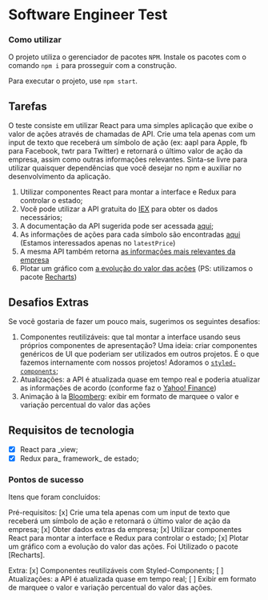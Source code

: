 # Software Engineer Test

### Como utilizar

O projeto utiliza o gerenciador de pacotes `NPM`. Instale os pacotes com o comando `npm i` para prosseguir com a construção.

Para executar o projeto, use `npm start`.

## Tarefas
O teste consiste em utilizar React para uma simples aplicação que exibe o valor de ações através de chamadas de API. Crie uma tela apenas com um input de texto que receberá um símbolo de ação (ex: aapl para Apple, fb para Facebook, twtr para Twitter) e retornará o último valor de ação da empresa, assim como outras informações relevantes. Sinta-se livre para utilizar quaisquer dependências que você desejar no npm e auxiliar no desenvolvimento da aplicação.

1. Utilizar componentes React para montar a interface e Redux para controlar o estado;
2. Você pode utilizar a API gratuita do [IEX](https://iextrading.com/developer/) para obter os dados necessários;
3. A documentação da API sugerida pode ser acessada [aqui](https://iextrading.com/developer/docs/#stocks);
4. As informações de ações para cada símbolo são encontradas [aqui](https://iextrading.com/developer/docs/#quote) (Estamos interessados apenas no `latestPrice`)
5. A mesma API também retorna [as informações mais relevantes da empresa](https://iextrading.com/developer/docs/#company)
6. Plotar um gráfico com [a evolução do valor das ações](https://iextrading.com/developer/docs/#chart) (PS: utilizamos o pacote [Recharts](http://recharts.org))

## Desafios Extras
Se você gostaria de fazer um pouco mais, sugerimos os seguintes desafios:

1. Componentes reutilizáveis: que tal montar a interface usando seus próprios componentes de apresentação? Uma ideia: criar componentes genéricos de UI que poderiam ser utilizados em outros projetos. É o que fazemos internamente com nossos projetos! Adoramos o [`styled-components`](https://styled-components.com);
2. Atualizações: a API é atualizada quase em tempo real e poderia atualizar as informações de acordo (conforme faz o [Yahoo! Finance](https://finance.yahoo.com/quote/AAPL?p=AAPL&.tsrc=fin-srch))
3. Animação à la [Bloomberg](https://www.bloomberg.com): exibir em formato de marquee o valor e variação percentual do valor das ações

## Requisitos de tecnologia
* [x] React para _view;
* [x] Redux para_  framework_ de estado;

### Pontos de sucesso
Itens que foram concluídos:

Pré-requisitos:
[x] Crie uma tela apenas com um input de texto que receberá um símbolo de ação e retornará o último valor de ação da empresa;
[x] Obter dados extras da empresa;
[x] Utilizar componentes React para montar a interface e Redux para controlar o estado;
[x] Plotar um gráfico com a evolução do valor das ações. Foi Utilizado o pacote [Recharts].

Extra:
[x] Componentes reutilizáveis com Styled-Components;
[ ] Atualizações: a API é atualizada quase em tempo real;
[ ] Exibir em formato de marquee o valor e variação percentual do valor das ações.
